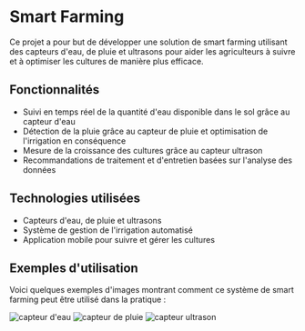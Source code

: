 # Smart Farming

Ce projet a pour but de développer une solution de smart farming utilisant des capteurs d'eau, de pluie et ultrasons pour aider les agriculteurs à suivre et à optimiser les cultures de manière plus efficace.

## Fonctionnalités

- Suivi en temps réel de la quantité d'eau disponible dans le sol grâce au capteur d'eau
- Détection de la pluie grâce au capteur de pluie et optimisation de l'irrigation en conséquence
- Mesure de la croissance des cultures grâce au capteur ultrason
- Recommandations de traitement et d'entretien basées sur l'analyse des données

## Technologies utilisées

- Capteurs d'eau, de pluie et ultrasons
- Système de gestion de l'irrigation automatisé
- Application mobile pour suivre et gérer les cultures

## Exemples d'utilisation

Voici quelques exemples d'images montrant comment ce système de smart farming peut être utilisé dans la pratique :

![capteur d'eau](images/water-sensor.jpg)
![capteur de pluie](images/rain-sensor.jpg)
![capteur ultrason](images/ultrasonic-sensor.jpg)


